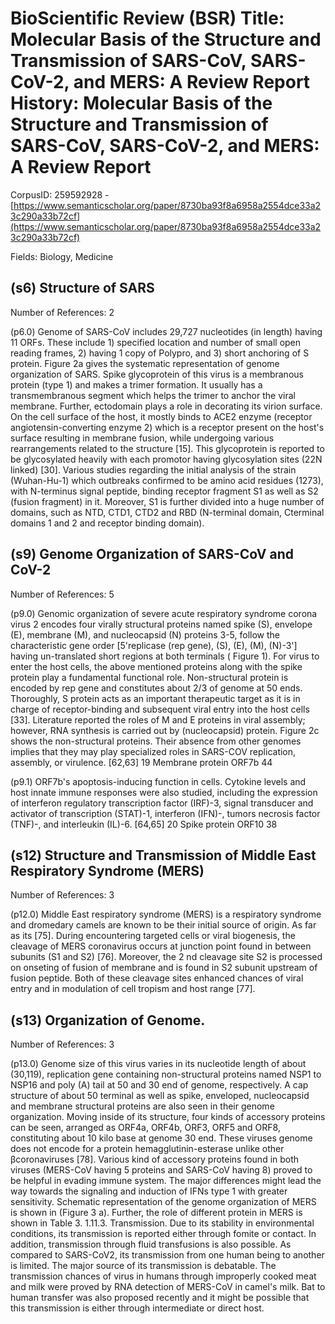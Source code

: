# BioScientific Review (BSR) Title: Molecular Basis of the Structure and Transmission of SARS-CoV, SARS-CoV-2, and MERS: A Review Report History: Molecular Basis of the Structure and Transmission of SARS-CoV, SARS-CoV-2, and MERS: A Review Report

CorpusID: 259592928 - [https://www.semanticscholar.org/paper/8730ba93f8a6958a2554dce33a23c290a33b72cf](https://www.semanticscholar.org/paper/8730ba93f8a6958a2554dce33a23c290a33b72cf)

Fields: Biology, Medicine

## (s6) Structure of SARS
Number of References: 2

(p6.0) Genome of SARS-CoV includes 29,727 nucleotides (in length) having 11 ORFs. These include 1) specified location and number of small open reading frames, 2) having 1 copy of Polypro, and 3) short anchoring of S protein. Figure 2a gives the systematic representation of genome organization of SARS. Spike glycoprotein of this virus is a membranous protein (type 1) and makes a trimer formation. It usually has a transmembranous segment which helps the trimer to anchor the viral membrane. Further, ectodomain plays a role in decorating its virion surface. On the cell surface of the host, it mostly binds to ACE2 enzyme (receptor angiotensin-converting enzyme 2) which is a receptor present on the host's surface resulting in membrane fusion, while undergoing various rearrangements related to the structure [15]. This glycoprotein is reported to be glycosylated heavily with each promotor having glycosylation sites (22N linked) [30]. Various studies regarding the initial analysis of the strain (Wuhan-Hu-1) which outbreaks confirmed to be amino acid residues (1273), with N-terminus signal peptide, binding receptor fragment S1 as well as S2 (fusion fragment) in it. Moreover, S1 is further divided into a huge number of domains, such as NTD, CTD1, CTD2 and RBD (N-terminal domain, Cterminal domains 1 and 2 and receptor binding domain).
## (s9) Genome Organization of SARS-CoV and CoV-2
Number of References: 5

(p9.0) Genomic organization of severe acute respiratory syndrome corona virus 2 encodes four virally structural proteins named spike (S), envelope (E), membrane (M), and nucleocapsid (N) proteins 3-5, follow the characteristic gene order [5'replicase (rep gene), (S), (E), (M), (N)-3'] having un-translated short regions at both terminals ( Figure 1). For virus to enter the host cells, the above mentioned proteins along with the spike protein play a fundamental functional role. Non-structural protein is encoded by rep gene and constitutes about 2/3 of genome at 50 ends. Thoroughly, S protein acts as an important therapeutic target as it is in charge of receptor-binding and subsequent viral entry into the host cells [33]. Literature reported the roles of M and E proteins in viral assembly; however, RNA synthesis is carried out by (nucleocapsid) protein. Figure 2c shows the non-structural proteins.  Their absence from other genomes implies that they may play specialized roles in SARS-COV replication, assembly, or virulence. [62,63] 19 Membrane protein ORF7b 44

(p9.1) ORF7b's apoptosis-inducing function in cells. Cytokine levels and host innate immune responses were also studied, including the expression of interferon regulatory transcription factor (IRF)-3, signal transducer and activator of transcription (STAT)-1, interferon (IFN)-, tumors necrosis factor (TNF)-, and interleukin (IL)-6. [64,65] 20 Spike protein ORF10 38
## (s12) Structure and Transmission of Middle East Respiratory Syndrome (MERS)
Number of References: 3

(p12.0) Middle East respiratory syndrome (MERS) is a respiratory syndrome and dromedary camels are known to be their initial source of origin. As far as its  [75]. During encountering targeted cells or viral biogenesis, the cleavage of MERS coronavirus occurs at junction point found in between subunits (S1 and S2) [76]. Moreover, the 2 nd cleavage site S2 is processed on onseting of fusion of membrane and is found in S2 subunit upstream of fusion peptide. Both of these cleavage sites enhanced chances of viral entry and in modulation of cell tropism and host range [77].
## (s13) Organization of Genome.
Number of References: 3

(p13.0) Genome size of this virus varies in its nucleotide length of about (30,119), replication gene containing non-structural proteins named NSP1 to NSP16 and poly (A) tail at 50 and 30 end of genome, respectively. A cap structure of about 50 terminal as well as spike, enveloped, nucleocapsid and membrane structural proteins are also seen in their genome organization. Moving inside of its structure, four kinds of accessory proteins can be seen, arranged as ORF4a, ORF4b, ORF3, ORF5 and ORF8, constituting about 10 kilo base at genome 30 end. These viruses genome does not encode for a protein hemagglutinin-esterase unlike other βcoronaviruses [78]. Various kind of accessory proteins found in both viruses (MERS-CoV having 5 proteins and SARS-CoV having 8) proved to be helpful in evading immune system. The major differences might lead the way towards the signaling and induction of IFNs type 1 with greater sensitivity. Schematic representation of the genome organization of MERS is shown in (Figure 3 a). Further, the role of different protein in MERS is shown in Table 3.  1.11.3. Transmission. Due to its stability in environmental conditions, its transmission is reported either through fomite or contact. In addition, transmission through fluid transfusions is also possible. As compared to SARS-CoV2, its transmission from one human being to another is limited. The major source of its transmission is debatable. The transmission chances of virus in humans through improperly cooked meat and milk were proved by RNA detection of MERS-CoV in camel's milk. Bat to human transfer was also proposed recently and it might be possible that this transmission is either through intermediate or direct host.
